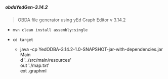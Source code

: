 <h5>obdaYedGen-3.14.2</h5>

 > OBDA file generator using yEd Graph Editor v 3.14.2

 - ` mvn clean install assembly:single `
 - ` cd target `

      - java -cp YedODBA-3.14.2-1.0-SNAPSHOT-jar-with-dependencies.jar Main \
      d '../src/main/resources'                                            \
      out './map.txt'                                                      \
      ext .graphml
